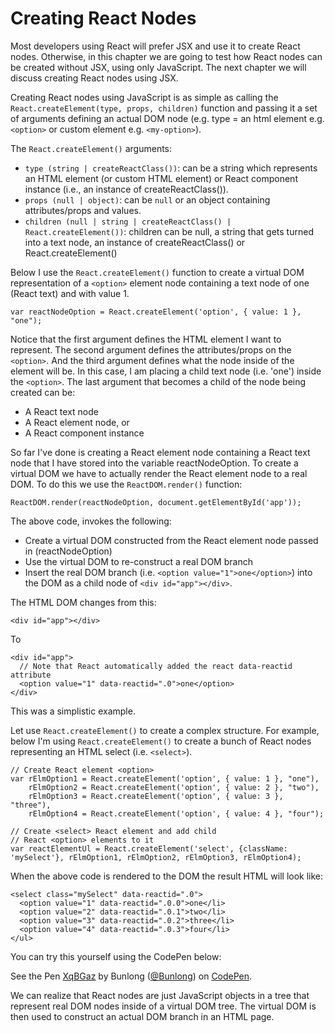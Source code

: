 # Creating React Nodes

Most developers using React will prefer JSX and use it to create React nodes. Otherwise, in this chapter we are going to test how React nodes can be created without JSX, using only JavaScript. The next chapter we will discuss creating React nodes using JSX.

Creating React nodes using JavaScript is as simple as calling the `React.createElement(type, props, children)` function and passing it a set of arguments defining an actual DOM node (e.g. type = an html element e.g. `<option>` or custom element e.g. `<my-option>`).

The `React.createElement()` arguments:

  * `type (string | createReactClass())`: can be a string which represents an HTML element (or custom HTML element) or React component instance (i.e., an instance of createReactClass()).
  * `props (null | object)`: can be `null` or an object containing attributes/props and values.
  * `children (null | string | createReactClass() | React.createElement())`: children can be null, a string that gets turned into a text node, an instance of createReactClass() or React.createElement()

Below I use the `React.createElement()` function to create a virtual DOM representation of a `<option>` element node containing a text node of one (React text) and with value 1.

```
var reactNodeOption = React.createElement('option', { value: 1 }, "one");
```

Notice that the first argument defines the HTML element I want to represent. The second argument defines the attributes/props on the `<option>`. And the third argument defines what the node inside of the element will be. In this case, I am placing a child text node (i.e. 'one') inside the `<option>`. The last argument that becomes a child of the node being created can be:

* A React text node
* A React element node, or
* A React component instance

So far I've done is creating a React element node containing a React text node that I have stored into the variable reactNodeOption. To create a virtual DOM we have to actually render the React element node to a real DOM. To do this we use the `ReactDOM.render()` function:

```
ReactDOM.render(reactNodeOption, document.getElementById('app'));
```

The above code, invokes the following:

* Create a virtual DOM constructed from the React element node passed in (reactNodeOption)
* Use the virtual DOM to re-construct a real DOM branch
* Insert the real DOM branch (i.e. `<option value="1">one</option>`) into the DOM as a child node of `<div id="app"></div>`.

The HTML DOM changes from this:

```
<div id="app"></div>
```

To

```
<div id="app">
  // Note that React automatically added the react data-reactid attribute
  <option value="1" data-reactid=".0">one</option>
</div>
```

This was a simplistic example.

Let use `React.createElement()` to create a complex structure. For example, below I'm using `React.createElement()` to create a bunch of React nodes representing an HTML select (i.e. `<select>`).

```
// Create React element <option>
var rElmOption1 = React.createElement('option', { value: 1 }, "one"),
    rElmOption2 = React.createElement('option', { value: 2 }, "two"),
    rElmOption3 = React.createElement('option', { value: 3 }, "three"),
    rElmOption4 = React.createElement('option', { value: 4 }, "four");

// Create <select> React element and add child
// React <option> elements to it
var reactElementUl = React.createElement('select', {className: 'mySelect'}, rElmOption1, rElmOption2, rElmOption3, rElmOption4);
```

When the above code is rendered to the DOM the result HTML will look like:

```
<select class="mySelect" data-reactid=".0">
  <option value="1" data-reactid=".0.0">one</li>
  <option value="2" data-reactid=".0.1">two</li>
  <option value="3" data-reactid=".0.2">three</li>
  <option value="4" data-reactid=".0.3">four</li>
</ul>
```

You can try this yourself using the CodePen below:

<p data-height="265" data-theme-id="dark" data-slug-hash="XqBGaz" data-default-tab="js,result" data-user="Bunlong" data-embed-version="2" data-pen-title="XqBGaz" class="codepen">See the Pen <a href="https://codepen.io/Bunlong/pen/XqBGaz/">XqBGaz</a> by Bunlong (<a href="https://codepen.io/Bunlong">@Bunlong</a>) on <a href="https://codepen.io">CodePen</a>.</p>
<script async src="https://static.codepen.io/assets/embed/ei.js"></script>

We can realize that React nodes are just JavaScript objects in a tree that represent real DOM nodes inside of a virtual DOM tree. The virtual DOM is then used to construct an actual DOM branch in an HTML page.

